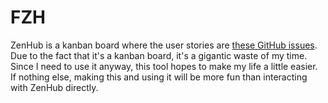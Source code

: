 # FZH

ZenHub is a kanban board where the user stories are [these GitHub issues](https://github.com/Regalis11/Barotrauma/issues). Due to the fact that it's a kanban board, it's a gigantic waste of my time. Since I need to use it anyway, this tool hopes to make my life a little easier. If nothing else, making this and using it will be more fun than interacting with ZenHub directly.
